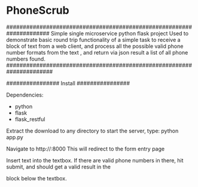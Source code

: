 # PhoneScrub

#####################################################################
Simple single microservice python flask project
Used to demonstrate basic round trip functionality of a simple task to 
receive a block of text from a web client, and process all the possible 
valid phone number formats from the text , and return via json result a 
list of all phone numbers found.
######################################################################

################
Install
################

Dependencies: 
- python
- flask
- flask_restful

Extract the download to any directory
to start the server, type: python app.py 

Navigate to http://<ip>:8000
This will redirect to the form entry page

Insert text into the textbox. If there are valid phone numbers in there, 
hit submit, and should get a valid result in the <div> block below the textbox.
